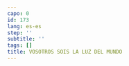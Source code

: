 ```yaml
---
capo: 0
id: 173
lang: es-es
step: ''
subtitle: ''
tags: []
title: VOSOTROS SOIS LA LUZ DEL MUNDO
---
```

